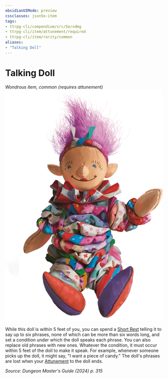 ```yaml
---
obsidianUIMode: preview
cssclasses: json5e-item
tags:
- ttrpg-cli/compendium/src/5e/xdmg
- ttrpg-cli/item/attunement/required
- ttrpg-cli/item/rarity/common
aliases: 
- "Talking Doll"
---
```

# Talking Doll
*Wondrous item, common (requires attunement)*  
![](Інструменти%20ДМ/CLI/items/img/talking-doll.webp#right)


While this doll is within 5 feet of you, you can spend a [Short Rest](Інструменти%20ДМ/CLI/rules/variant-rules/short-rest-xphb.md) telling it to say up to six phrases, none of which can be more than six words long, and set a condition under which the doll speaks each phrase. You can also replace old phrases with new ones. Whatever the condition, it must occur within 5 feet of the doll to make it speak. For example, whenever someone picks up the doll, it might say, "I want a piece of candy." The doll's phrases are lost when your [Attunement](Інструменти%20ДМ/CLI/rules/variant-rules/attunement-xphb.md) to the doll ends.

*Source: Dungeon Master's Guide (2024) p. 315*